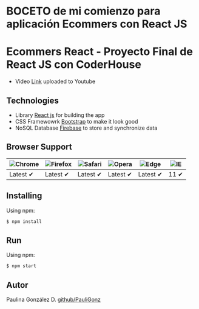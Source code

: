 # BOCETO de mi comienzo para aplicación Ecommers con React JS

# Ecommers React - Proyecto Final de React JS con CoderHouse

- Video [Link](https://youtu.be/Bzm8_a_plek) uploaded to Youtube

## Technologies

- Library [React js](https://reactjs.org/) for building the app
- CSS Framewowrk [Bootstrap](https://getbootstrap.com/) to make it look good
- NoSQL Database [Firebase](https://firebase.google.com/) to store and synchronize data

## Browser Support

| ![Chrome](https://raw.github.com/alrra/browser-logos/master/src/chrome/chrome_48x48.png) | ![Firefox](https://raw.github.com/alrra/browser-logos/master/src/firefox/firefox_48x48.png) | ![Safari](https://raw.github.com/alrra/browser-logos/master/src/safari/safari_48x48.png) | ![Opera](https://raw.github.com/alrra/browser-logos/master/src/opera/opera_48x48.png) | ![Edge](https://raw.github.com/alrra/browser-logos/master/src/edge/edge_48x48.png) | ![IE](https://raw.github.com/alrra/browser-logos/master/src/archive/internet-explorer_9-11/internet-explorer_9-11_48x48.png) |
| ---------------------------------------------------------------------------------------- | ------------------------------------------------------------------------------------------- | ---------------------------------------------------------------------------------------- | ------------------------------------------------------------------------------------- | ---------------------------------------------------------------------------------- | ---------------------------------------------------------------------------------------------------------------------------- |
| Latest ✔                                                                                 | Latest ✔                                                                                    | Latest ✔                                                                                 | Latest ✔                                                                              | Latest ✔                                                                           | 11 ✔                                                                                                                         |

## Installing

Using npm:

```bash
$ npm install
```

## Run

Using npm:

```bash
$ npm start
```

## Autor

Paulina González D. [github/PauliGonz](https://github.com/PauliGonz)


